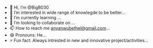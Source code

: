 - 👋 Hi, I’m @BigB030
- 👀 I’m interested in wide range of knowlegde to be better...
- 🌱 I’m currently learning ...
- 💞️ I’m looking to collaborate on ...
- 📫 How to reach me anyanwubethel@gmail.com...
- 😄 Pronouns: He...
- ⚡ Fun fact: Always intrested in new and innovative project/activities...

<!---
BigB030/BigB030 is a ✨ special ✨ repository because its `README.md` (this file) appears on your GitHub profile.
You can click the Preview link to take a look at your changes.
--->
